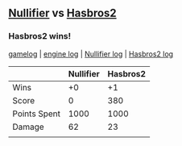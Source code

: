 ## [Nullifier](<../../Nullifier/README.md>) vs [Hasbros2](<../../Hasbros2/README.md>)
### Hasbros2 wins!

[gamelog](<gamelog.json>) | [engine log](<engine>) | [Nullifier log](<Nullifier>) | [Hasbros2 log](<Hasbros2>)

|              | Nullifier | Hasbros2 |
| ------------ | --------- | -------- |
| Wins         |        +0 |       +1 |
| Score        |         0 |      380 |
| Points Spent |      1000 |     1000 |
| Damage       |        62 |       23 |
|              |           |          |

